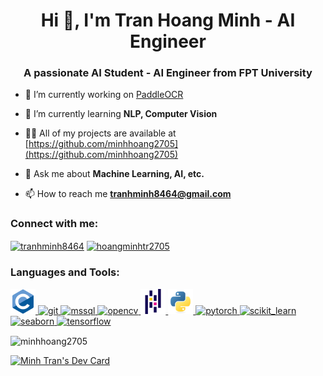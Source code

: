 <h1 align="center">Hi 👋, I'm Tran Hoang Minh - AI Engineer</h1>
<h3 align="center">A passionate AI Student - AI Engineer from FPT University</h3>


- 🔭 I’m currently working on [PaddleOCR](https://github.com/PaddlePaddle/PaddleOCR.git)

- 🌱 I’m currently learning **NLP, Computer Vision**

- 👨‍💻 All of my projects are available at [https://github.com/minhhoang2705](https://github.com/minhhoang2705)

- 💬 Ask me about **Machine Learning, AI, etc.**

- 📫 How to reach me **tranhminh8464@gmail.com**

<h3 align="left">Connect with me:</h3>
<p align="left">
<a href="https://linkedin.com/in/tranhminh8464" target="blank"><img align="center" src="https://raw.githubusercontent.com/rahuldkjain/github-profile-readme-generator/master/src/images/icons/Social/linked-in-alt.svg" alt="tranhminh8464" height="30" width="40" /></a>
<a href="https://fb.com/hoangminhtr2705" target="blank"><img align="center" src="https://raw.githubusercontent.com/rahuldkjain/github-profile-readme-generator/master/src/images/icons/Social/facebook.svg" alt="hoangminhtr2705" height="30" width="40" /></a>
</p>
<h3 align="left">Languages and Tools:</h3>
<p align="left"> <a href="https://www.cprogramming.com/" target="_blank" rel="noreferrer"> <img src="https://raw.githubusercontent.com/devicons/devicon/master/icons/c/c-original.svg" alt="c" width="40" height="40"/> </a> <a href="https://git-scm.com/" target="_blank" rel="noreferrer"> <img src="https://www.vectorlogo.zone/logos/git-scm/git-scm-icon.svg" alt="git" width="40" height="40"/> </a> <a href="https://www.microsoft.com/en-us/sql-server" target="_blank" rel="noreferrer"> <img src="https://www.svgrepo.com/show/303229/microsoft-sql-server-logo.svg" alt="mssql" width="40" height="40"/> </a> <a href="https://opencv.org/" target="_blank" rel="noreferrer"> <img src="https://www.vectorlogo.zone/logos/opencv/opencv-icon.svg" alt="opencv" width="40" height="40"/> </a> <a href="https://pandas.pydata.org/" target="_blank" rel="noreferrer"> <img src="https://raw.githubusercontent.com/devicons/devicon/2ae2a900d2f041da66e950e4d48052658d850630/icons/pandas/pandas-original.svg" alt="pandas" width="40" height="40"/> </a> <a href="https://www.python.org" target="_blank" rel="noreferrer"> <img src="https://raw.githubusercontent.com/devicons/devicon/master/icons/python/python-original.svg" alt="python" width="40" height="40"/> </a> <a href="https://pytorch.org/" target="_blank" rel="noreferrer"> <img src="https://www.vectorlogo.zone/logos/pytorch/pytorch-icon.svg" alt="pytorch" width="40" height="40"/> </a> <a href="https://scikit-learn.org/" target="_blank" rel="noreferrer"> <img src="https://upload.wikimedia.org/wikipedia/commons/0/05/Scikit_learn_logo_small.svg" alt="scikit_learn" width="40" height="40"/> </a> <a href="https://seaborn.pydata.org/" target="_blank" rel="noreferrer"> <img src="https://seaborn.pydata.org/_images/logo-mark-lightbg.svg" alt="seaborn" width="40" height="40"/> </a> <a href="https://www.tensorflow.org" target="_blank" rel="noreferrer"> <img src="https://www.vectorlogo.zone/logos/tensorflow/tensorflow-icon.svg" alt="tensorflow" width="40" height="40"/> </a> </p>

<p><img align="center" src="https://github-readme-stats.vercel.app/api/top-langs?username=minhhoang2705&show_icons=true&locale=en&layout=compact" alt="minhhoang2705" /></p>
<p align="left">
<a href="https://app.daily.dev/hoangminhtr2705"><img src="https://api.daily.dev/devcards/v2/pAKn0SdaNhtGmPpn5tlCN.png?r=xzl&type=wide" width="652" alt="Minh Tran's Dev Card"/></a>
</p>
